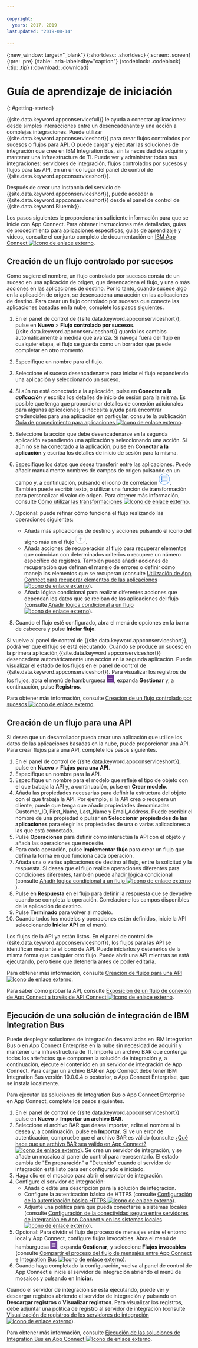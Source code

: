 ```yaml
---

copyright:
  years: 2017, 2019
lastupdated: "2019-08-14"

---
```


{:new_window: target="_blank"}
{:shortdesc: .shortdesc}
{:screen: .screen}
{:pre: .pre}
{:table: .aria-labeledby="caption"}
{:codeblock: .codeblock}
{:tip: .tip} 
{:download: .download}


# Guía de aprendizaje de iniciación
{: #getting-started}

{{site.data.keyword.appconservicefull}} le ayuda a conectar aplicaciones: desde simples interacciones entre un desencadenante y una acción a complejas integraciones.  Puede utilizar {{site.data.keyword.appconserviceshort}} para crear flujos controlados por sucesos o flujos para API.  O puede cargar y ejecutar las soluciones de integración que cree en IBM Integration Bus, sin la necesidad de adquirir y mantener una infraestructura de TI.  Puede ver y administrar todas sus integraciones: servidores de integración, flujos controlados por sucesos y flujos para las API, en un único lugar del panel de control de {{site.data.keyword.appconserviceshort}}. 

Después de crear una instancia del servicio de {{site.data.keyword.appconserviceshort}}, puede acceder a {{site.data.keyword.appconserviceshort}} desde el panel de control de {{site.data.keyword.Bluemix}}.

Los pasos siguientes le proporcionarán suficiente información para que se inicie con App Connect.  Para obtener instrucciones más detalladas, guías de procedimiento para aplicaciones específicas, guías de aprendizaje y vídeos, consulte el conjunto completo de documentación en [IBM App Connect ![Icono de enlace externo](../../icons/launch-glyph.svg "Icono de enlace externo")](https://developer.ibm.com/integration/docs/app-connect/).

## Creación de un flujo controlado por sucesos

Como sugiere el nombre, un flujo controlado por sucesos consta de un suceso en una aplicación de origen, que desencadena el flujo, y una o más acciones en las aplicaciones de destino. Por lo tanto, cuando sucede algo en la aplicación de origen, se desencadena una acción en las aplicaciones de destino.  Para crear un flujo controlado por sucesos que conecte las aplicaciones basadas en la nube, complete los pasos siguientes.
1.  En el panel de control de {{site.data.keyword.appconserviceshort}}, pulse en **Nuevo** > **Flujo controlado por sucesos**.
    {{site.data.keyword.appconserviceshort}} guarda los cambios automáticamente a medida que avanza. Si navega fuera del flujo en cualquier etapa, el flujo se guarda como un borrador que puede completar en otro momento.
1.  Especifique un nombre para el flujo.
1.  Seleccione el suceso desencadenante para iniciar el flujo expandiendo una aplicación y seleccionando un suceso.
1.  Si aún no está conectado a la aplicación, pulse en **Conectar a la _aplicación_** y escriba los detalles de inicio de sesión para la misma.
    Es posible que tenga que proporcionar detalles de conexión adicionales para algunas aplicaciones; si necesita ayuda para encontrar credenciales para una aplicación en particular, consulte la publicación [Guía de procedimiento para aplicaciones ![Icono de enlace externo](../../icons/launch-glyph.svg "Icono de enlace externo")](https://developer.ibm.com/integration/docs/app-connect/how-to-guides-for-apps/).
1.  Seleccione la acción que debe desencadenarse en la segunda aplicación expandiendo una aplicación y seleccionando una acción.
    Si aún no se ha conectado a la aplicación, pulse en **Conectar a la aplicación** y escriba los detalles de inicio de sesión para la misma.
1. Especifique los datos que desea transferir entre las aplicaciones.
    Puede añadir manualmente nombres de campos de origen pulsando en un campo y, a continuación, pulsando el icono de correlación ![Icono de correlación](/images/MappingIcon.jpg). También puede escribir texto, o utilizar una función de transformación para personalizar el valor de origen. Para obtener más información, consulte [Cómo utilizar las transformaciones ![Icono de enlace externo](../../icons/launch-glyph.svg "Icono de enlace externo")](https://developer.ibm.com/integration/docs/app-connect/faq/#faq_transforms).
1. Opcional: puede refinar cómo funciona el flujo realizando las operaciones siguientes:
    * Añada más aplicaciones de destino y acciones pulsando el icono del signo más en el flujo ![Icono de añadir aplicación](/images/AddApp.jpg).
    * Añada acciones de recuperación al flujo para recuperar elementos que coincidan con determinados criterios o recupere un número específico de registros.  También puede añadir acciones de recuperación que definan el manejo de errores o definir cómo maneja los elementos que se recuperan (consulte [Utilización de App Connect para recuperar elementos de las aplicaciones ![Icono de enlace externo](../../icons/launch-glyph.svg "Icono de enlace externo")](https://developer.ibm.com/integration/docs/app-connect/tutorials-for-ibm-app-connect/using-ibm-app-connect-retrieve-items-applications/)).
    * Añada lógica condicional para realizar diferentes acciones que dependan los datos que se reciban de las aplicaciones del flujo (consulte [Añadir lógica condicional a un flujo ![Icono de enlace externo](../../icons/launch-glyph.svg "Icono de enlace externo")](https://developer.ibm.com/integration/docs/app-connect/tutorials-for-ibm-app-connect/adding-conditional-logic-flow/)).

1. Cuando el flujo esté configurado, abra el menú de opciones en la barra de cabecera y pulse **Iniciar flujo**.

Si vuelve al panel de control de {{site.data.keyword.appconserviceshort}}, podrá ver que el flujo se está ejecutando.  Cuando se produce un suceso en la primera aplicación,{{site.data.keyword.appconserviceshort}} desencadena automáticamente una acción en la segunda aplicación. Puede visualizar el estado de los flujos en el panel de control de {{site.data.keyword.appconserviceshort}}.  Para visualizar los registros de los flujos, abra el menú de hamburguesa ![Icono de menú de hamburguesa](/images/HamburgerMenuSm.jpg), expanda **Gestionar** y, a continuación, pulse **Registros**.

Para obtener más información, consulte [Creación de un flujo controlado por sucesos ![Icono de enlace externo](../../icons/launch-glyph.svg "Icono de enlace externo")](https://developer.ibm.com/integration/docs/app-connect/tutorials-for-ibm-app-connect/creating-event-driven-flow/).

## Creación de un flujo para una API

Si desea que un desarrollador pueda crear una aplicación que utilice los datos de las aplicaciones basadas en la nube, puede proporcionar una API. Para crear flujos para una API, complete los pasos siguientes.
1. En el panel de control de {{site.data.keyword.appconserviceshort}}, pulse en **Nuevo** > **Flujos para una API**.
1. Especifique un nombre para la API.
1. Especifique un nombre para el modelo que refleje el tipo de objeto con el que trabaja la API y, a continuación, pulse en **Crear modelo**.
1. Añada las propiedades necesarias para definir la estructura del objeto con el que trabaja la API.
    Por ejemplo, si la API crea o recupera un cliente, puede que tenga que añadir propiedades denominadas Customer_ID, First_Name, Last_Name y Email_Address. Puede escribir el nombre de una propiedad o pulsar en **Seleccionar propiedades de las aplicaciones** para elegir las propiedades de una o varias aplicaciones a las que está conectado.
1. Pulse **Operaciones** para definir cómo interactúa la API con el objeto y añada las operaciones que necesite. 
1. Para cada operación, pulse **Implementar flujo** para crear un flujo que defina la forma en que funciona cada operación. 
1. Añada una o varias aplicaciones de destino al flujo, entre la solicitud y la respuesta. 
    Si desea que el flujo realice operaciones diferentes para condiciones diferentes, también puede añadir lógica condicional (consulte [Añadir lógica condicional a un
flujo ![Icono de enlace externo](../../icons/launch-glyph.svg "Icono de enlace externo")](https://developer.ibm.com/integration/docs/app-connect/tutorials-for-ibm-app-connect/adding-conditional-logic-flow/)).
1. Pulse en **Respuesta** en el flujo para definir la respuesta que se devuelve cuando se completa la operación. Correlacione los campos disponibles de la aplicación de destino. 
1. Pulse **Terminado** para volver al modelo.
1. Cuando todos los modelos y operaciones estén definidos, inicie la API seleccionando **Iniciar API** en el menú. 

Los flujos de la API ya están listos. En el panel de control de {{site.data.keyword.appconserviceshort}}, los flujos para las API se identifican mediante el icono de API. Puede iniciarlos y detenerlos de la misma forma que cualquier otro flujo. Puede abrir una API mientras se está ejecutando, pero tiene que detenerla antes de poder editarla.

Para obtener más información, consulte [Creación de flujos para una API ![Icono de enlace externo](../../icons/launch-glyph.svg "Icono de enlace externo")](https://developer.ibm.com/integration/docs/app-connect/tutorials-for-ibm-app-connect/creating-flows-api/).

Para saber cómo probar la API, consulte [Exposición de un flujo de conexión de App Connect a través de API Connect ![Icono de enlace externo](../../icons/launch-glyph.svg "Icono de enlace externo")](https://developer.ibm.com/integration/blog/2017/08/29/exposing-app-connect-flow-api-connect/).


## Ejecución de una solución de integración de IBM Integration Bus

Puede desplegar soluciones de integración desarrolladas en IBM Integration Bus o en App Connect Enterprise en la nube sin necesidad de adquirir y mantener una infraestructura de TI. Importe un archivo BAR que contenga todos los artefactos que componen la solución de integración y, a continuación, ejecute el contenido en un servidor de integración de App Connect. Para cargar un archivo BAR en App Connect debe tener IBM Integration Bus versión 10.0.0.4 o posterior, o App Connect Enterprise, que se instala localmente.

Para ejecutar las soluciones de Integration Bus o App Connect Enterprise en App Connect, complete los pasos siguientes.
1. En el panel de control de {{site.data.keyword.appconserviceshort}} pulse en **Nuevo** > **Importar un archivo BAR**.
1. Seleccione el archivo BAR que desea importar, edite el nombre si lo desea y, a continuación, pulse en **Importar**. 
    Si ve un error de autenticación, compruebe que el archivo BAR es válido (consulte [¿Qué hace que un archivo BAR sea válido en App Connect? ![Icono de enlace externo](../../icons/launch-glyph.svg "Icono de enlace externo")](https://developer.ibm.com/integration/docs/app-connect/tutorials-for-ibm-app-connect/running-your-ibm-integration-bus-solutions-in-ibm-app-connect-enterprise-beta-plan/what-makes-a-bar-file-valid-for-app-connect-app-connect-enterprise-beta)).
    Se crea un servidor de integración, y se añade un mosaico al panel de control para representarlo. El estado cambia de "En preparación" a "Detenido" cuando el servidor de integración está listo para ser configurado e iniciado. 
1. Haga clic en el mosaico para abrir el servidor de integración.
1. Configure el servidor de integración:
    * Añada o edite una descripción para la solución de integración.
    * Configure la autenticación básica de HTTPS (consulte [Configuración de la autenticación básica HTTPS ![Icono de enlace externo](../../icons/launch-glyph.svg "Icono de enlace externo")](https://developer.ibm.com/integration/docs/app-connect/tutorials-for-ibm-app-connect/running-your-ibm-integration-bus-solutions-in-ibm-app-connect-enterprise-beta-plan/configuring-https-basic-authentication-app-connect-enterprise-beta)).
    * Adjunte una política para que pueda conectarse a sistemas locales (consulte [Configuración de la conectividad segura entre servidores de integración en App Connect y en los sistemas locales ![Icono de enlace externo](../../icons/launch-glyph.svg "Icono de enlace externo")](https://developer.ibm.com/integration/docs/app-connect/tutorials-for-ibm-app-connect/running-your-ibm-integration-bus-solutions-in-ibm-app-connect-enterprise-beta-plan/configuring-secure-connectivity-between-integration-servers-on-app-connect-and-on-premises-systems-app-connect-enterprise-beta)).
1. Opcional: Para dividir el flujo de proceso de mensajes entre el entorno local y App Connect, configure flujos invocables. Abra el menú de hamburguesa ![Icono de menú de hamburguesa](/images/HamburgerMenuSm.jpg), expanda **Gestionar**, y seleccione **Flujos invocables** (consulte [Compartir el proceso del flujo de mensajes entre App Connect e Integration Bus ![Icono de enlace externo](../../icons/launch-glyph.svg "Icono de enlace externo")](https://developer.ibm.com/integration/docs/app-connect/tutorials-for-ibm-app-connect/running-your-ibm-integration-bus-solutions-in-ibm-app-connect-enterprise-beta-plan/sharing-message-flow-processing-between-app-connect-and-integration-bus-app-connect-enterprise-beta)).
1. Cuando haya completado la configuración, vuelva al panel de control de App Connect e inicie el servidor de integración abriendo el menú de mosaicos y pulsando en **Iniciar**.

Cuando el servidor de integración se está ejecutando, puede ver y descargar registros abriendo el servidor de integración y pulsando en **Descargar registros** o **Visualizar registros**. Para visualizar los registros, debe adjuntar una política de registro al servidor de integración (consulte [Visualización de registros de los servidores de integración ![Icono de enlace externo](../../icons/launch-glyph.svg "Icono de enlace externo")](https://developer.ibm.com/integration/docs/app-connect/tutorials-for-ibm-app-connect/running-your-ibm-integration-bus-solutions-in-ibm-app-connect-enterprise-beta-plan/viewing-logs-for-your-integration-servers-in-app-connect-enterprise-beta)).

Para obtener más información, consulte [Ejecución de las soluciones de Integration Bus en App Connect ![Icono de enlace externo](../../icons/launch-glyph.svg "Icono de enlace externo")](https://developer.ibm.com/integration/docs/app-connect/tutorials-for-ibm-app-connect/running-your-ibm-integration-bus-solutions-in-ibm-app-connect-enterprise-beta-plan).

